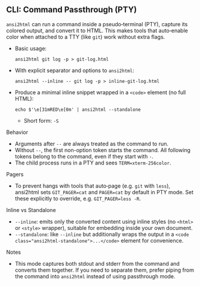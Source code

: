 ## CLI: Command Passthrough (PTY)

`ansi2html` can run a command inside a pseudo‑terminal (PTY), capture its colored
output, and convert it to HTML. This makes tools that auto‑enable color when
attached to a TTY (like `git`) work without extra flags.

- Basic usage:

  ```shell
  ansi2html git log -p > git-log.html
  ```

- With explicit separator and options to `ansi2html`:

  ```shell
  ansi2html --inline -- git log -p > inline-git-log.html
  ```

- Produce a minimal inline snippet wrapped in a `<code>` element (no full HTML):

  ```shell
  echo $'\e[31mRED\e[0m' | ansi2html --standalone
  ```
  - Short form: `-S`

Behavior
- Arguments after `--` are always treated as the command to run.
- Without `--`, the first non-option token starts the command. All following
  tokens belong to the command, even if they start with `-`.
- The child process runs in a PTY and sees `TERM=xterm-256color`.

Pagers
- To prevent hangs with tools that auto‑page (e.g. `git` with `less`), ansi2html
  sets `GIT_PAGER=cat` and `PAGER=cat` by default in PTY mode. Set these
  explicitly to override, e.g. `GIT_PAGER=less -R`.

Inline vs Standalone
- `--inline`: emits only the converted content using inline styles (no `<html>`
  or `<style>` wrapper), suitable for embedding inside your own document.
- `--standalone`: like `--inline` but additionally wraps the output in a
  `<code class="ansi2html-standalone">...</code>` element for convenience.

Notes
- This mode captures both stdout and stderr from the command and converts them
  together. If you need to separate them, prefer piping from the command into
  `ansi2html` instead of using passthrough mode.
